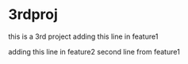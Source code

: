 # 3rdproj
this is a 3rd project
adding this line in feature1

adding this line in feature2
second line from feature1
